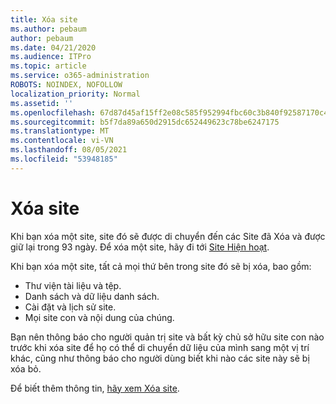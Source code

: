 ```yaml
---
title: Xóa site
ms.author: pebaum
author: pebaum
ms.date: 04/21/2020
ms.audience: ITPro
ms.topic: article
ms.service: o365-administration
ROBOTS: NOINDEX, NOFOLLOW
localization_priority: Normal
ms.assetid: ''
ms.openlocfilehash: 67d87d45af15ff2e08c585f952994fbc60c3b840f92587170c45ab3c9b53c6e2
ms.sourcegitcommit: b5f7da89a650d2915dc652449623c78be6247175
ms.translationtype: MT
ms.contentlocale: vi-VN
ms.lasthandoff: 08/05/2021
ms.locfileid: "53948185"
---
```

# <a name="delete-a-site"></a>Xóa site

Khi bạn xóa một site, site đó sẽ được di chuyển đến các Site đã Xóa và được giữ lại trong 93 ngày. Để xóa một site, hãy đi tới [Site Hiện hoạt](https://admin.microsoft.com/sharepoint?page=sitemanagement&modern=true). 

Khi bạn xóa một site, tất cả mọi thứ bên trong site đó sẽ bị xóa, bao gồm:

- Thư viện tài liệu và tệp.
- Danh sách và dữ liệu danh sách.
- Cài đặt và lịch sử site.
- Mọi site con và nội dung của chúng.

Bạn nên thông báo cho người quản trị site và bất kỳ chủ sở hữu site con nào trước khi xóa site để họ có thể di chuyển dữ liệu của mình sang một vị trí khác, cũng như thông báo cho người dùng biết khi nào các site này sẽ bị xóa bỏ.

Để biết thêm thông tin, [hãy xem Xóa site](https://docs.microsoft.com/sharepoint/delete-site-collection).
